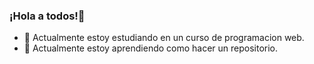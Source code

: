 ### ¡Hola a todos!👋
- 🔭 Actualmente estoy estudiando en  un curso de programacion web.
- 🌱 Actualmente estoy aprendiendo como hacer un repositorio.
